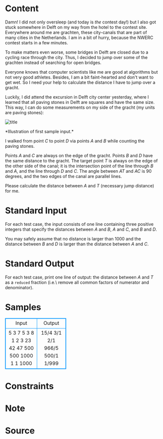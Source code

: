 
# Content

Damn! I did not only oversleep (and today is *the* contest day!) but
I also got stuck somewhere in Delft on my way from the hotel to the contest
site. Everywhere around me are grachten, these city-canals that are part of
many cities in the Netherlands. I am in a bit of hurry, because the
NWERC contest starts in a few minutes.

To make matters even worse, some bridges in Delft are closed due to a cycling
race through the city. Thus, I decided to jump over some of the grachten
instead of searching for open bridges.

Everyone knows that computer scientists like me are good at algorithms but
not very good athletes. Besides, I am a bit faint-hearted and don't want to get
wet. So I need your help to calculate the distance I have to
jump over a gracht.

Luckily, I did attend the excursion in Delft city center yesterday, where I
learned that all paving stones in Delft are squares and have the same size.
This way, I can do some measurements on my side of the gracht (my units are
paving stones):

<p class="text-center"><img src="/source/lutece/grachten/img/aHR0cHM6Ly9hY20udWVzdGMuZWR1LmNuL21lZGlhL2ltYWdlL3Byb2JsZW0vODk0LzIwMTQwNTIzMTMwMTU5MjA4MTMucG5n.png" alt="title"></p>
*Illustration of first sample input.*

I walked from point $C$ to point $D$ via points $A$ and $B$ while
counting the paving stones.

Points $A$ and $C$ are always on the edge of the gracht.
Points $B$ and $D$ have the same distance to the gracht.
The target point $T$ is always on the edge of the other side of the canal;
    it is the intersection point of the line through $B$ and $A$, and the line through $D$ and $C$.
The angle between $AT$ and $AC$ is $90$ degrees, and the two edges of the canal are parallel lines.

Please calculate the distance between $A$ and $T$ (necessary jump
distance) for me.

# Standard Input

For each test case, the input consists of one line containing three positive integers that
specify the distances between $A$ and $B$, $A$ and $C$, and $B$ and $D$.

You may safely assume that no distance is larger than $1000$ and the distance
between $B$ and $D$ is larger than the distance between $A$ and $C$.

# Standard Output

For each test case, print one line of output: the distance between $A$ and $T$ as a `reduced`
fraction (i.e.\ remove all common factors of numerator and denominator).

# Samples

<style>
        table,table tr th, table tr td { border:1px solid #0094ff; }
        table { width: 200px; min-height: 25px; line-height: 25px; text-align: center; border-collapse: collapse;}   
    </style>
<table>
	<tr>
		<td>Input</td>
		<td>Output</td>
	</tr>
<tr><td>5 3 7
5 3 8
1 2 3
23 42 47
500 500 1000
1 1 1000</td><td>15/4
3/1
2/1
966/5
500/1
1/999</td></tr></table>


# Constraints



# Note



# Source


